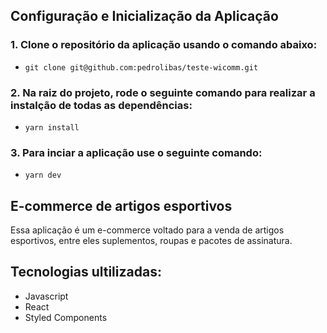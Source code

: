 ## Configuração e Inicialização da Aplicação

### 1. Clone o repositório da aplicação usando o comando abaixo:

- `git clone git@github.com:pedrolibas/teste-wicomm.git`

### 2. Na raiz do projeto, rode o seguinte comando para realizar a instalção de todas as dependências:

- `yarn install`

### 3. Para inciar a aplicação use o seguinte comando:

- `yarn dev`

## E-commerce de artigos esportivos

Essa aplicação é um e-commerce voltado para a venda de artigos esportivos, entre eles suplementos, roupas e pacotes de assinatura.

## Tecnologias ultilizadas:

- Javascript
- React
- Styled Components
